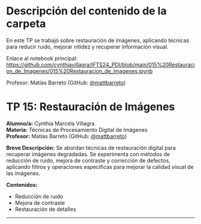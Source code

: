 # Descripción del contenido de la carpeta
En este TP se trabajó sobre restauración de imágenes, aplicando técnicas para reducir ruido, mejorar nitidez y recuperar información visual.

Enlace al notebook principal: https://github.com/cynthiavillagra/IFTS24_PDI/blob/main/015%20Restauracion_de_Imagenes/015%20Restauracion_de_Imagenes.ipynb

Profesor: Matías Barreto (GitHub: [@mattbarreto](https://github.com/mattbarreto))

# TP 15: Restauración de Imágenes

**Alumno/a:** Cynthia Marcela Villagra  
**Materia:** Técnicas de Procesamiento Digital de Imágenes  
**Profesor:** Matías Barreto (GitHub: [@mattbarreto](https://github.com/mattbarreto))

**Breve Descripción:**
Se abordan técnicas de restauración digital para recuperar imágenes degradadas. Se experimenta con métodos de reducción de ruido, mejora de contraste y corrección de defectos, aplicando filtros y operaciones específicas para mejorar la calidad visual de las imágenes.

**Contenidos:**
- Reducción de ruido
- Mejora de contraste
- Restauración de detalles

---
